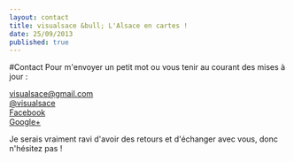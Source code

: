 ```yaml
---
layout: contact
title: visualsace &bull; L'Alsace en cartes !
date: 25/09/2013
published: true
---
```

#Contact
Pour m'envoyer un petit mot ou vous tenir au courant des mises à jour : 

<div class="contact">
	<div><span class="icon-webmail" title="Email"></span> <a href="mailto:visualsace@gmail.com">visualsace@gmail.com</a></div>
	<div><span class="icon-circletwitter" title="Twitter"></span> <a href="http://www.twitter.com/visualsace">@visualsace</a></div>
	<div><span class="icon-circlefacebook" title="Facebook"></span> <a href="https://www.facebook.com/pages/Visualsace/368229136640302">Facebook</a></div>
	<div><span class="icon-circlegoogleplus" title="Google+"></span> <a href="https://plus.google.com/103983383859924209383/">Google+</a></div>
</div>

Je serais vraiment ravi d'avoir des retours et d'échanger avec vous, donc n'hésitez pas !